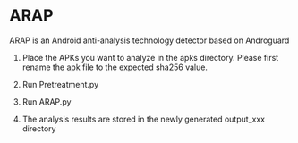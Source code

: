 # ARAP
ARAP is an Android anti-analysis technology detector based on Androguard

1. Place the APKs you want to analyze in the apks directory.
   Please first rename the apk file to the expected sha256 value.
   
2. Run Pretreatment.py
   
3. Run ARAP.py
   
4. The analysis results are stored in the newly generated output_xxx directory

